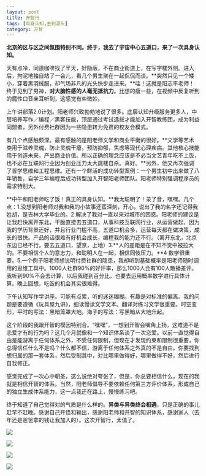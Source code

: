 ```yaml
---
layout: post
title: 开智行
tags: [具身认知,去到源头] 
category: 开智
---
```

**北京的区与区之间氛围特别不同。终于，我去了宇宙中心五道口，来了一次具身认知。**

天有点冷，同道咖啡找了半天，好隐蔽，不在商业街道上，在写字楼外侧。进入后，拘泥地独自站了一会儿，看几个男生聚在一起侃侃而谈。**突然只见一个矮小，穿着黑羽绒服，却气场非凡的光头快步走进来。**哇！这就是阳志平老师！终于见到了男神，**对大脑性感的人毫无抵抗力**。比想的瘦一些，在视频中反复听到的魔性口音亲耳听到，这感觉有些微妙。

上午讲部落2.0计划。阳老师兴致勃勃地说了很多。底层认知升级服务更多人，中层培养写作／编程／黑客技能，顶层通过考试选拔才能加入开智教练团，成为利益同盟者，另外付费社群因为一些隐患转为免费的校友会模式。

有几个点感触颇深。最有感触的是阳老师文学和商业平衡的很好。**文学等艺术类用于滋养灵魂，防止灵魂干瘪，预防抑郁，焦虑等现代心理疾病。其他核心技能用于创造未来，产出商业价值。所以正确的理念应该是不必当文艺青年吃不上饭，也不必在互联网行业因为创业压力太大跳楼自杀。真好。**另外，他又再次强调了哲学思维和工程思维。还有一个鲜活的成功转型案例：一个男生初中出来做了八年销售，自学三年编程后成功转型加入开智阳老师团队。阳老师特别强调程序员的需求特别大。

**中午和阳老师吃了饭！真正的具身认知。**我太聪明了！录了音，嘿嘿。几个点：1.没想到阳老师对我和我的小故事还蛮深刻，开心，说出了我的名字还记得我姓胡，是吉林大学毕业的。2 解决了我对一直以来对城市的困惑。阳老师的建议是让我赶快离开东北，干脆直接去五道口，从事科技互联网行业，从运营做起，因为我的学历背景还好，并且行业门槛不高，五道口机会多，运营每天都在做决策，成长的很快。产品的话很难有好机会成长，编程我的能力还不行。（离开东北，北京东边已经不行，要去五道口，望京，上地）3.**人的差距是在不知不觉中被拉大的。不要相信个人的意志力，和聪明人在一起，相信同伎压力。**4 数学很重要。5.一个例子阳老师想说明付费社群的隐患，我却听到基础概率是阳老师随时调用的思维工具中。1000人社群90%的好评率，那么1000人会有100人散播差评。我听到90%不会去计算，以后我碰到百分比，也要去运用概率数字进行具体计算。晚上回想，吃饭的机会其实很难得。

下午认知写作学讲座。可能有点累，听的迷迷糊糊。有趣是对标准的偏离。我的问题是要遵循《玩具屋九讲》，细读慢读文学文本。翻译对练习文学很重要。时空变形，平时的写法：黑暗笼罩大地。海子的写法：写黑暗从大地升起。

这个阶段的我跟开智的模因特别合。“嘿嘿”，一想到开智会嘴角上扬，这难道不是恋爱才有的行为吗？这几个月就像和一个知识体系谈了一次恋爱。以前一直觉得自由是能游离于任何体系之外，不受任何限制，但现在才发现约束和限制很重要，你总得信任什么不是吗？什么都不信，游离于任何体系之外真的不是自由。你要找到想归属的那一套体系，然后受制其中，对比哪里做得好，哪里做得不好，然后进行自我修正。

感觉完成了一次心中朝圣，这么说绝对夸张了，但是，你总要相信什么，现在的我就是相信开智的体系。当然，阳老师倡导不要依赖任何第三方评价体系，形成自己的独立生成体系能力，这一点我还在路上，慢慢练习吧。

终于知道了自己觉得对的气质是什么样的。**异类与异类终会相遇**，只是正确的事儿赶早不赶晚。感谢自己开悟和输出，感谢阳老师和开智的知识体系，感谢家人（去年还是爸爸拿的钱让我加入的）。这次开智行，太值了。

![](https:/github.com/BleuHu/BleuHu.github.io/blob/master/_posts/IMG_3223.JPG?raw=true/IMG_3223.JPG)

![](https:/github.com/BleuHu/BleuHu.github.io/blob/master/_posts/IMG_3226.JPG?raw=true/IMG_3226.JPG)

![](https:/github.com/BleuHu/BleuHu.github.io/blob/master/_posts/IMG_3249.JPG?raw=true/IMG_3249.JPG)

![](<https:/github.com/BleuHu/BleuHu.github.io/blob/master/_posts/FullSizeRender%204.jpg?raw=true/FullSizeRender 4.jpg>)